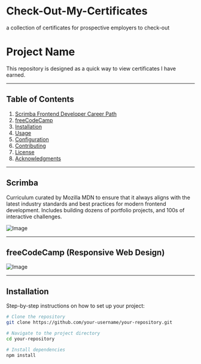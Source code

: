 # Check-Out-My-Certificates
a collection of certificates for prospective employers to check-out


# Project Name

This repository is designed as a quick way to view certificates I have earned.

---

## Table of Contents

1. [Scrimba Frontend Developer Career Path](#Scrimba)
2. [freeCodeCamp](#freeCodeCamp (Responsive Web Design))
3. [Installation](#installation)
4. [Usage](#usage)
5. [Configuration](#configuration)
6. [Contributing](#contributing)
7. [License](#license)
8. [Acknowledgments](#acknowledgments)

---

## Scrimba

Curriculum curated by Mozilla MDN to ensure that it always aligns with the latest industry standards and best practices for modern frontend development.  Includes building dozens of portfolio projects, and 100s of interactive challenges.  

![Image](https://github.com/user-attachments/assets/fcd44f76-7fcb-4b32-9972-a6bc270ea769)

---

## freeCodeCamp (Responsive Web Design)

![Image](https://github.com/user-attachments/assets/d7328f09-a458-4848-87c2-8d0919082f20)

---

## Installation

Step-by-step instructions on how to set up your project:

```bash
# Clone the repository
git clone https://github.com/your-username/your-repository.git

# Navigate to the project directory
cd your-repository

# Install dependencies
npm install
